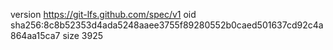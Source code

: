 version https://git-lfs.github.com/spec/v1
oid sha256:8c8b52353d4ada5248aaee3755f89280552b0caed501637cd92c4a864aa15ca7
size 3925

